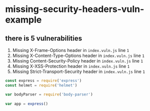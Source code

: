 # missing-security-headers-vuln-example

## there is 5 vulnerabilities

1. Missing X-Frame-Options header in `index.vuln.js` line `1`
2. Missing X-Content-Type-Options header in `index.vuln.js` line `1`
3. Missing Content-Security-Policy header in `index.vuln.js` line `1`
4. Missing X-XSS-Protection header in `index.vuln.js` line `1`
5. Missing Strict-Transport-Security header in `index.vuln.js` line `1`

```js
const express = require('express')
const helmet = require('helmet')

var bodyParser = require('body-parser')
 
var app = express()

```